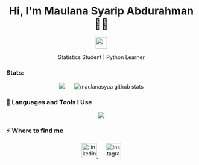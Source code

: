 <h1 align="center">Hi, I'm Maulana Syarip Abdurahman 👋👋</h1>

<p align="center">
  <img src="https://media.giphy.com/media/hvRJCLFzcasrR4ia7z/giphy.gif" width="30">
</p>

<p align="center">Statistics Student | Python Learner</p>

###  Stats:

<p align="center">
  <img src=https://github-readme-stats.vercel.app/api?username=maulanasyaa&theme=ayu-mirage&show_icons=true&hide_border=true&count_private=false/>
  &nbsp;&nbsp;&nbsp;&nbsp;
  <img src="https://github-readme-stats.vercel.app/api?username=maulanasyaa&show_icons=true&locale=en&theme=dark" alt="maulanasyaa github stats" />
</p>

### 🚀 Languages and Tools I Use

<p align="center">
  <a href="https://skillicons.dev">
    <img src="https://skillicons.dev/icons?i=python,html,css,javascript,git,github,vscode" />
  </a>
</p>

### ⚡ Where to find me

<p align="center">
  <a href="https://linkedin.com/in/maulanasyaripabdurahman" target="_blank">
    <img src="https://cdn.simpleicons.org/linkedin/0a66c2" height="40" alt="linkedin logo"  />
  </a>
  &nbsp;&nbsp;&nbsp;&nbsp;
  <a href="https://instagram.com/maulanasyaa_" target="_blank">
    <img src="https://cdn.simpleicons.org/instagram/E4405F" height="40" alt="instagram logo" />
  </a>
</p>
